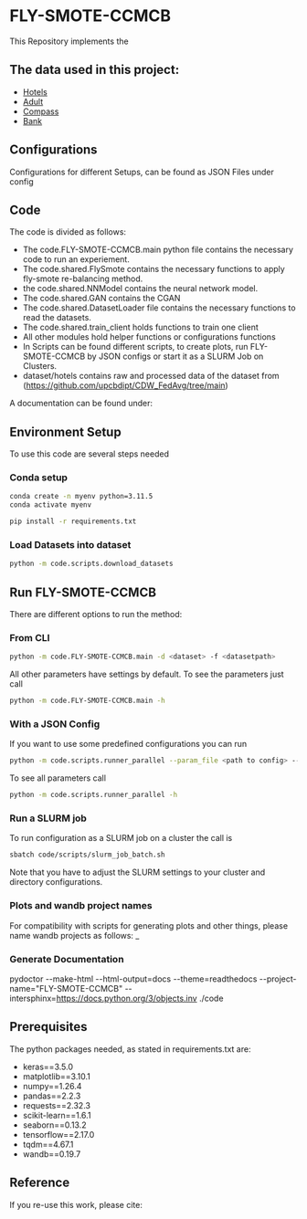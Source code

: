# FLY-SMOTE-CCMCB

This Repository implements the 

## The data used in this project:

* [Hotels](https://github.com/upcbdipt/CDW_FedAvg/tree/main)
* [Adult](https://archive.ics.uci.edu/ml/datasets/adult)
* [Compass](https://www.kaggle.com/datasets/danofer/compass)
* [Bank](https://archive.ics.uci.edu/ml/datasets/bank+marketing)

## Configurations

Configurations for different Setups, can be found as JSON Files under config

## Code

The code is divided as follows:

* The code.FLY-SMOTE-CCMCB.main python file contains the necessary code to run an experiement.
* The code.shared.FlySmote contains the necessary functions to apply fly-smote re-balancing method.
* the code.shared.NNModel contains the neural network model.
* The code.shared.GAN contains the CGAN
* The code.shared.DatasetLoader file contains the necessary functions to read the datasets.
* The code.shared.train_client holds functions to train one client
* All other modules hold helper functions or configurations functions
* In Scripts can be found different scripts, to create plots, run FLY-SMOTE-CCMCB by JSON configs or start it as a SLURM Job on Clusters.
* dataset/hotels contains raw and processed data of the dataset from (https://github.com/upcbdipt/CDW_FedAvg/tree/main)

A documentation can be found under: 

## Environment Setup
To use this code are several steps needed

### Conda setup
```bash
conda create -n myenv python=3.11.5
conda activate myenv

pip install -r requirements.txt
```

### Load Datasets into dataset
```bash
python -m code.scripts.download_datasets
```

## Run FLY-SMOTE-CCMCB
There are different options to run the method:

### From CLI
```bash
python -m code.FLY-SMOTE-CCMCB.main -d <dataset> -f <datasetpath>
```
All other parameters have settings by default. To see the parameters just call 
```bash
python -m code.FLY-SMOTE-CCMCB.main -h
```

### With a JSON Config
If you want to use some predefined configurations you can run
```bash
python -m code.scripts.runner_parallel --param_file <path to config> --max_workers 3 --num_tasks 5
```
To see all parameters call
```bash
python -m code.scripts.runner_parallel -h
```
### Run a SLURM job
To run configuration as a SLURM job on a cluster the call is
```bash
sbatch code/scripts/slurm_job_batch.sh
```

Note that you have to adjust the SLURM settings to your cluster and directory configurations.
### Plots and wandb project names
For compatibility with scripts for generating plots and other things, please name wandb projects as follows: <dataset>_<some run specification of yours>

### Generate Documentation
pydoctor --make-html --html-output=docs --theme=readthedocs --project-name="FLY-SMOTE-CCMCB" --intersphinx=https://docs.python.org/3/objects.inv ./code

## Prerequisites

The python packages needed, as stated in requirements.txt are:

* keras==3.5.0
* matplotlib==3.10.1
* numpy==1.26.4
* pandas==2.2.3
* requests==2.32.3
* scikit-learn==1.6.1
* seaborn==0.13.2
* tensorflow==2.17.0
* tqdm==4.67.1
* wandb==0.19.7

## Reference

If you re-use this work, please cite:

